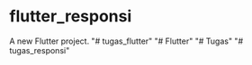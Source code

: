 # flutter_responsi

A new Flutter project.
"# tugas_flutter" 
"# Flutter" 
"# Tugas" 
"# tugas_responsi" 
